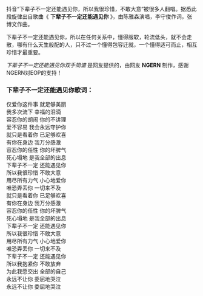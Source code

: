 

抖音“下辈子不一定还能遇见你，所以我很珍惜，不敢大意”被很多人翻唱。据悉此段旋律出自歌曲《 **下辈子不一定还能遇见你**
》，由陈雅森演唱，李守俊作词，张博文作曲。

下辈子不一定还能遇见你，所以在任何关系中，懂得服软，轮流低头，就不会走散，哪有什么天生般配的人，只不过一个懂得包容迁就，一个懂得适可而止，相互珍惜才最重要。

_下辈子不一定还能遇见你双手简谱_ 是网友提供的，由网友 **NGERN** 制作，感谢NGERN对EOP的支持！

### 下辈子不一定还能遇见你歌词：

仅爱你这件事 就足够美丽  
我多次流下 幸福的泪滴  
容忍你的胡闹 你的不讲理  
爱不容易 我会永远守护你  
就只是看着你 已足够欢喜  
有你在身边 我万分感激  
容忍你的任性 你的坏脾气  
死心塌地 是我全部的出息  
下辈子不一定 还能遇见你  
所以我很珍惜 不敢大意  
用尽所有力气 小心地爱你  
唯恐弄丢你 一切来不及  
就只是看着你 已足够欢喜  
有你在身边 我万分感激  
容忍你的任性 你的坏脾气  
死心塌地 是我全部的出息  
下辈子不一定 还能遇见你  
所以我很珍惜 不敢大意  
用尽所有力气 小心地爱你  
唯恐弄丢你 一切来不及  
下辈子不一定 还能遇见你  
所以我抱紧你 不敢放弃  
为此我愿交出 全部的自己  
永远不让你 委屈地哭泣  
永远不让你 委屈地哭泣

